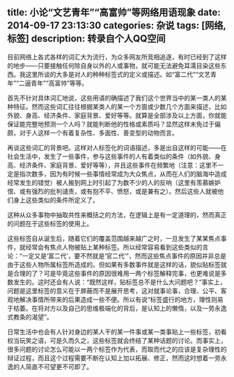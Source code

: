 title: 小论“文艺青年”“高富帅”等网络用语现象
date: 2014-09-17 23:13:30
categories: 杂说
tags: [网络,标签]
description: 转录自个人QQ空间
---
目前网络上各式各样的词汇大为流行，为众多网友所竞相追逐，有时已经到了这样的地步——只要接触任何除自身以外的人或事物，就可能无法避免耳濡目染这些东西。我这里所谈的大多是对人的种种标签式的定义或描述。如“富二代”“文艺青年”“二逼青年”“高富帅”等等。

首先不针对具体词汇地说，这些用语的确描述了我们这个世界当中的某一类人的某种特征。然而这些词汇往往根据某类人的某一个方面或少数几个方面来描述，比如外貌、身高、经济条件、家庭背景、爱好等等。就算是全部涉及以上方面，你就能保证能完整地预测一个人吗？就能判断他的性格或素质吗？显然这样未免过于偏颇，对于人这样一个有着复杂性、多面性、善变型的动物而言。
<!--more-->
再谈这些词汇的背景吧。这样对人标签化的词语描述，多是出自这样的可能——在社会生活中，发生了一些事件，参与这些事件的人有着类似的条件（如外貌、身高、经济条件、家庭背景、爱好等等），并且这些事件在频繁地（注意：这里不一定是指次数多，因为有时候一些事情经常成为大众焦点，从而在人们的脑海中造成经常发生的错觉）被人搬到网上时引起了为数不少的人的反响（这里有羡慕嫉妒恨、或有强烈的批判谴责，或有抱不平、愤怒，或是兼有之）。然后这些人就被他们身上这些类似的条件所定义了。

这种从众多事物中抽取共性来概括之的方法，在逻辑上是有一定道理的，然而真正的问题在于这些标签的使用上。

这些标签自从诞生后，随着它们的覆盖范围越来越广之时，一旦发生了某某焦点事件，就经常会有焦点人物被贴上某种标签。所以经常容易看到这些类似的言论：“一定又是‘富二代’，要不然就是‘官二代’”，然而这些焦点事件的原因并非总是由于这些人物所属标签所造成的。但如果有多数事件就是这样的话，貌似贴标签就是合理的了？可是毕竟这些事件的原因很难用一两个标签解释完事，也更难说是多数发生的。这时还会有人说：“既然这样，贴标签总不是什么大问题吧？”事实上，问题是这里标签的意义在于屏蔽而不是展开思考，这对就事论事，合理、公平、客观地解决事情所带来的后果造成一些不便。所以有说“标签盛行的地方，理性则易于枯萎。在将对方以及自己的思维极端化的背后，是认知上的懒惰，以及一劳永逸式教条的渴望”。

日常生活中也会有人针对身边的某人干的某一件事或某一类事贴上一些标签，初看权当玩笑之语，可是久而久之，这些标签就会终结了某种话题的讨论。而事实上，很多问题的讨论怎么可能以一两个标签作为代表，而取而代之的应该是复杂理性的辩证过程，而且这个过程需要不断在认知上加以拓展、修正，然而这时想着一劳永逸的人简直不可望更不可即了。
